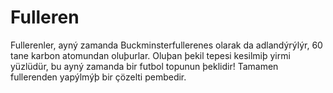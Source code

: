 # Fulleren

Fullerenler, ayný zamanda Buckminsterfullerenes olarak da adlandýrýlýr, 60 tane
karbon atomundan oluþurlar. Oluþan þekil tepesi kesilmiþ yirmi yüzlüdür, bu ayný
zamanda bir futbol topunun þeklidir! Tamamen fullerenden yapýlmýþ bir çözelti
pembedir.
